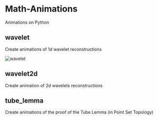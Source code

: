 # Math-Animations
Animations on Python 

## wavelet
Create animations of 1d wavelet reconstructions

![wavelet](https://github.com/user-attachments/assets/a3b8201f-63ca-4cf7-bef3-a791675ff2c6)

## wavelet2d
Create animation of 2d wavelets reconstructions

## tube_lemma
Create animations of the proof of the Tube Lemma (in Point Set Topology)



